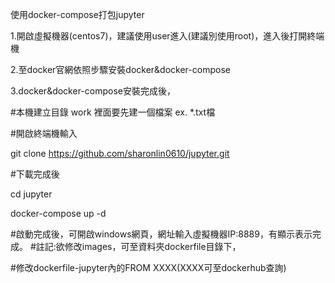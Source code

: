 使用docker-compose打包jupyter

1.開啟虛擬機器(centos7)，建議使用user進入(建議別使用root)，進入後打開終端機

2.至docker官網依照步驟安裝docker&docker-compose

3.docker&docker-compose安裝完成後，

#本機建立目錄 work 裡面要先建一個檔案 ex. *.txt檔

#開啟終端機輸入

git clone https://github.com/sharonlin0610/jupyter.git

#下載完成後

cd jupyter

docker-compose up -d

#啟動完成後，可開啟windows網頁，網址輸入虛擬機器IP:8889，有顯示表示完成。
#註記:欲修改images，可至資料夾dockerfile目錄下，

#修改dockerfile-jupyter內的FROM XXXX(XXXX可至dockerhub查詢)
